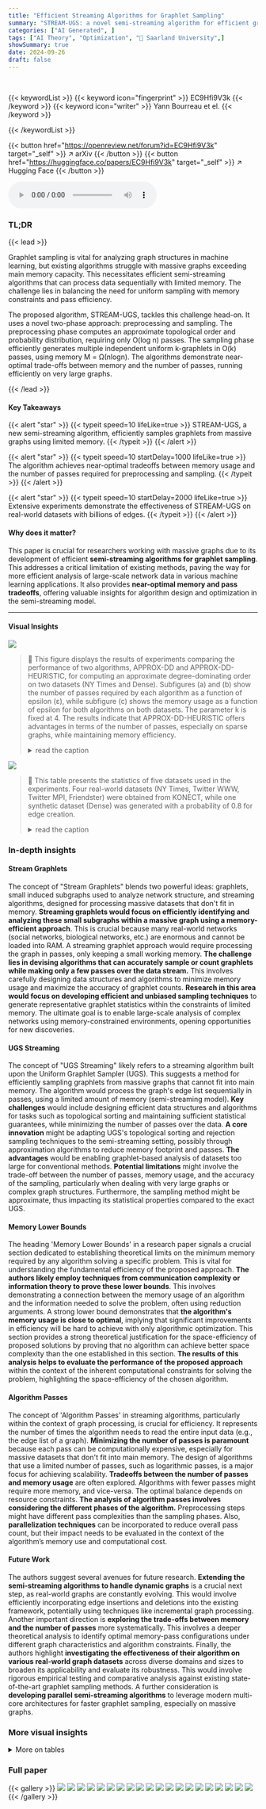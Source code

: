 ```yaml
---
title: "Efficient Streaming Algorithms for Graphlet Sampling"
summary: "STREAM-UGS: a novel semi-streaming algorithm for efficient graphlet sampling, enabling fast analysis of massive graphs with limited memory."
categories: ["AI Generated", ]
tags: ["AI Theory", "Optimization", "🏢 Saarland University",]
showSummary: true
date: 2024-09-26
draft: false
---
```


<br>

{{< keywordList >}}
{{< keyword icon="fingerprint" >}} EC9Hfi9V3k {{< /keyword >}}
{{< keyword icon="writer" >}} Yann Bourreau et el. {{< /keyword >}}
 
{{< /keywordList >}}

{{< button href="https://openreview.net/forum?id=EC9Hfi9V3k" target="_self" >}}
↗ arXiv
{{< /button >}}
{{< button href="https://huggingface.co/papers/EC9Hfi9V3k" target="_self" >}}
↗ Hugging Face
{{< /button >}}



<audio controls>
    <source src="https://ai-paper-reviewer.com/EC9Hfi9V3k/podcast.wav" type="audio/wav">
    Your browser does not support the audio element.
</audio>


### TL;DR


{{< lead >}}

Graphlet sampling is vital for analyzing graph structures in machine learning, but existing algorithms struggle with massive graphs exceeding main memory capacity.  This necessitates efficient semi-streaming algorithms that can process data sequentially with limited memory. The challenge lies in balancing the need for uniform sampling with memory constraints and pass efficiency.

The proposed algorithm, STREAM-UGS, tackles this challenge head-on.  It uses a novel two-phase approach: preprocessing and sampling.  The preprocessing phase computes an approximate topological order and probability distribution, requiring only O(log n) passes. The sampling phase efficiently generates multiple independent uniform k-graphlets in O(k) passes, using memory M = Ω(nlogn).  The algorithms demonstrate near-optimal trade-offs between memory and the number of passes, running efficiently on very large graphs.

{{< /lead >}}


#### Key Takeaways

{{< alert "star" >}}
{{< typeit speed=10 lifeLike=true >}} STREAM-UGS, a new semi-streaming algorithm, efficiently samples graphlets from massive graphs using limited memory. {{< /typeit >}}
{{< /alert >}}

{{< alert "star" >}}
{{< typeit speed=10 startDelay=1000 lifeLike=true >}} The algorithm achieves near-optimal tradeoffs between memory usage and the number of passes required for preprocessing and sampling. {{< /typeit >}}
{{< /alert >}}

{{< alert "star" >}}
{{< typeit speed=10 startDelay=2000 lifeLike=true >}} Extensive experiments demonstrate the effectiveness of STREAM-UGS on real-world datasets with billions of edges. {{< /typeit >}}
{{< /alert >}}

#### Why does it matter?
This paper is crucial for researchers working with massive graphs due to its development of efficient **semi-streaming algorithms for graphlet sampling**. This addresses a critical limitation of existing methods, paving the way for more efficient analysis of large-scale network data in various machine learning applications.  It also provides **near-optimal memory and pass tradeoffs**, offering valuable insights for algorithm design and optimization in the semi-streaming model.

------
#### Visual Insights



![](https://ai-paper-reviewer.com/EC9Hfi9V3k/figures_9_1.jpg)

> 🔼 This figure displays the results of experiments comparing the performance of two algorithms, APPROX-DD and APPROX-DD-HEURISTIC, for computing an approximate degree-dominating order on two datasets (NY Times and Dense). Subfigures (a) and (b) show the number of passes required by each algorithm as a function of epsilon (ε), while subfigure (c) shows the memory usage as a function of epsilon for both algorithms on both datasets.  The parameter k is fixed at 4.  The results indicate that APPROX-DD-HEURISTIC offers advantages in terms of the number of passes, especially on sparse graphs, while maintaining memory efficiency.
> <details>
> <summary>read the caption</summary>
> Figure 1: The number of passes versus e on NY Times (1a), on Dense (1b), and the memory versus e on two datasets (1c), fixing k = 4. ADD stands for APPROX-DD and ADD-H stands for APPROX-DD-HEURISTIC.
> </details>





![](https://ai-paper-reviewer.com/EC9Hfi9V3k/tables_6_1.jpg)

> 🔼 This table presents the statistics of five datasets used in the experiments. Four real-world datasets (NY Times, Twitter WWW, Twitter MPI, Friendster) were obtained from KONECT, while one synthetic dataset (Dense) was generated with a probability of 0.8 for edge creation.
> <details>
> <summary>read the caption</summary>
> Table 1: Dataset statistics. Dense is generated synthetically by drawing each edge with probability 0.8, and other four datasets are from KONECT.
> </details>





### In-depth insights


#### Stream Graphlets
The concept of "Stream Graphlets" blends two powerful ideas: graphlets, small induced subgraphs used to analyze network structure, and streaming algorithms, designed for processing massive datasets that don't fit in memory.  **Streaming graphlets would focus on efficiently identifying and analyzing these small subgraphs within a massive graph using a memory-efficient approach**. This is crucial because many real-world networks (social networks, biological networks, etc.) are enormous and cannot be loaded into RAM.  A streaming graphlet approach would require processing the graph in passes, only keeping a small working memory.  **The challenge lies in devising algorithms that can accurately sample or count graphlets while making only a few passes over the data stream.**  This involves carefully designing data structures and algorithms to minimize memory usage and maximize the accuracy of graphlet counts.  **Research in this area would focus on developing efficient and unbiased sampling techniques** to generate representative graphlet statistics within the constraints of limited memory. The ultimate goal is to enable large-scale analysis of complex networks using memory-constrained environments, opening opportunities for new discoveries.

#### UGS Streaming
The concept of "UGS Streaming" likely refers to a streaming algorithm built upon the Uniform Graphlet Sampler (UGS).  This suggests a method for efficiently sampling graphlets from massive graphs that cannot fit into main memory. The algorithm would process the graph's edge list sequentially in passes, using a limited amount of memory (semi-streaming model). **Key challenges** would include designing efficient data structures and algorithms for tasks such as topological sorting and maintaining sufficient statistical guarantees, while minimizing the number of passes over the data.  **A core innovation** might be adapting UGS's topological sorting and rejection sampling techniques to the semi-streaming setting, possibly through approximation algorithms to reduce memory footprint and passes.  **The advantages** would be enabling graphlet-based analysis of datasets too large for conventional methods.  **Potential limitations** might involve the trade-off between the number of passes, memory usage, and the accuracy of the sampling, particularly when dealing with very large graphs or complex graph structures.  Furthermore, the sampling method might be approximate, thus impacting its statistical properties compared to the exact UGS.

#### Memory Lower Bounds
The heading 'Memory Lower Bounds' in a research paper signals a crucial section dedicated to establishing theoretical limits on the minimum memory required by any algorithm solving a specific problem.  This is vital for understanding the fundamental efficiency of the proposed approach.  **The authors likely employ techniques from communication complexity or information theory to prove these lower bounds**.  This involves demonstrating a connection between the memory usage of an algorithm and the information needed to solve the problem, often using reduction arguments. A strong lower bound demonstrates that **the algorithm's memory usage is close to optimal**, implying that significant improvements in efficiency will be hard to achieve with only algorithmic optimization. This section provides a strong theoretical justification for the space-efficiency of proposed solutions by proving that no algorithm can achieve better space complexity than the one established in this section.  **The results of this analysis helps to evaluate the performance of the proposed approach** within the context of the inherent computational constraints for solving the problem, highlighting the space-efficiency of the chosen algorithm.

#### Algorithm Passes
The concept of 'Algorithm Passes' in streaming algorithms, particularly within the context of graph processing, is crucial for efficiency.  It represents the number of times the algorithm needs to read the entire input data (e.g., the edge list of a graph).  **Minimizing the number of passes is paramount** because each pass can be computationally expensive, especially for massive datasets that don't fit into main memory.  The design of algorithms that use a limited number of passes, such as logarithmic passes, is a major focus for achieving scalability.  **Tradeoffs between the number of passes and memory usage** are often explored. Algorithms with fewer passes might require more memory, and vice-versa. The optimal balance depends on resource constraints.  **The analysis of algorithm passes involves considering the different phases of the algorithm.**  Preprocessing steps might have different pass complexities than the sampling phases. Also, **parallelization techniques** can be incorporated to reduce overall pass count, but their impact needs to be evaluated in the context of the algorithm’s memory use and computational cost.

#### Future Work
The authors suggest several avenues for future research.  **Extending the semi-streaming algorithms to handle dynamic graphs** is a crucial next step, as real-world graphs are constantly evolving. This would involve efficiently incorporating edge insertions and deletions into the existing framework, potentially using techniques like incremental graph processing.  Another important direction is **exploring the trade-offs between memory and the number of passes** more systematically. This involves a deeper theoretical analysis to identify optimal memory-pass configurations under different graph characteristics and algorithm constraints.  Finally, the authors highlight **investigating the effectiveness of their algorithm on various real-world graph datasets** across diverse domains and sizes to broaden its applicability and evaluate its robustness.  This would involve rigorous empirical testing and comparative analysis against existing state-of-the-art graphlet sampling methods. A further consideration is **developing parallel semi-streaming algorithms** to leverage modern multi-core architectures for faster graphlet sampling, especially on massive graphs.


### More visual insights




<details>
<summary>More on tables
</summary>


![](https://ai-paper-reviewer.com/EC9Hfi9V3k/tables_8_1.jpg)
> 🔼 This table presents the characteristics of five datasets used in the paper's experiments.  The datasets include one synthetic dataset ('Dense') and four real-world datasets from the KONECT repository. For each dataset, the table shows the file size in MB, the number of vertices, and the number of edges.
> <details>
> <summary>read the caption</summary>
> Table 1: Dataset statistics. Dense is generated synthetically by drawing each edge with probability 0.8, and other four datasets are from KONECT.
> </details>

![](https://ai-paper-reviewer.com/EC9Hfi9V3k/tables_15_1.jpg)
> 🔼 This table presents statistics for five datasets used in the paper's experiments.  Four of the datasets (NY Times, Twitter WWW, Twitter MPI, Friendster) are real-world graphs obtained from the KONECT repository.  The 'Dense' dataset is synthetic, created by randomly assigning edges with a probability of 0.8.  For each dataset, the table lists the file size in MB, the number of vertices, and the number of edges.
> <details>
> <summary>read the caption</summary>
> Table 1: Dataset statistics. Dense is generated synthetically by drawing each edge with probability 0.8, and other four datasets are from KONECT.
> </details>

![](https://ai-paper-reviewer.com/EC9Hfi9V3k/tables_18_1.jpg)
> 🔼 This table presents the statistics of five datasets used in the paper's experiments. Four datasets (NY Times, Twitter, Friendster) were obtained from the KONECT repository, while one dataset (Dense) was generated synthetically by assigning a probability of 0.8 to the creation of each edge.  The table shows the file size of each dataset in MB, the number of vertices, and the number of edges.
> <details>
> <summary>read the caption</summary>
> Table 1: Dataset statistics. Dense is generated synthetically by drawing each edge with probability 0.8, and other four datasets are from KONECT.
> </details>

![](https://ai-paper-reviewer.com/EC9Hfi9V3k/tables_18_2.jpg)
> 🔼 This table presents the statistics of five datasets used in the paper's experiments.  Four real-world datasets were obtained from the KONECT network collection, while one dataset ('Dense') was synthetically generated with a specified edge probability (0.8). The table shows the file size, number of vertices, and number of edges for each dataset. This information is crucial for understanding the scale and characteristics of the data used in evaluating the proposed streaming algorithms.
> <details>
> <summary>read the caption</summary>
> Table 1: Dataset statistics. Dense is generated synthetically by drawing each edge with probability 0.8, and other four datasets are from KONECT.
> </details>

![](https://ai-paper-reviewer.com/EC9Hfi9V3k/tables_19_1.jpg)
> 🔼 This table presents statistics for five graph datasets used in the paper's experiments.  Four datasets (NY Times, Twitter WWW, Twitter MPI, Friendster) were obtained from the KONECT repository. One dataset (Dense) was synthetically generated with an edge probability of 0.8 to represent a dense graph.  The table lists the file size of each dataset in MB, the number of vertices (nodes), and the number of edges.
> <details>
> <summary>read the caption</summary>
> Table 1: Dataset statistics. Dense is generated synthetically by drawing each edge with probability 0.8, and other four datasets are from KONECT.
> </details>

</details>




### Full paper

{{< gallery >}}
<img src="https://ai-paper-reviewer.com/EC9Hfi9V3k/1.png" class="grid-w50 md:grid-w33 xl:grid-w25" />
<img src="https://ai-paper-reviewer.com/EC9Hfi9V3k/2.png" class="grid-w50 md:grid-w33 xl:grid-w25" />
<img src="https://ai-paper-reviewer.com/EC9Hfi9V3k/3.png" class="grid-w50 md:grid-w33 xl:grid-w25" />
<img src="https://ai-paper-reviewer.com/EC9Hfi9V3k/4.png" class="grid-w50 md:grid-w33 xl:grid-w25" />
<img src="https://ai-paper-reviewer.com/EC9Hfi9V3k/5.png" class="grid-w50 md:grid-w33 xl:grid-w25" />
<img src="https://ai-paper-reviewer.com/EC9Hfi9V3k/6.png" class="grid-w50 md:grid-w33 xl:grid-w25" />
<img src="https://ai-paper-reviewer.com/EC9Hfi9V3k/7.png" class="grid-w50 md:grid-w33 xl:grid-w25" />
<img src="https://ai-paper-reviewer.com/EC9Hfi9V3k/8.png" class="grid-w50 md:grid-w33 xl:grid-w25" />
<img src="https://ai-paper-reviewer.com/EC9Hfi9V3k/9.png" class="grid-w50 md:grid-w33 xl:grid-w25" />
<img src="https://ai-paper-reviewer.com/EC9Hfi9V3k/10.png" class="grid-w50 md:grid-w33 xl:grid-w25" />
<img src="https://ai-paper-reviewer.com/EC9Hfi9V3k/11.png" class="grid-w50 md:grid-w33 xl:grid-w25" />
<img src="https://ai-paper-reviewer.com/EC9Hfi9V3k/12.png" class="grid-w50 md:grid-w33 xl:grid-w25" />
<img src="https://ai-paper-reviewer.com/EC9Hfi9V3k/13.png" class="grid-w50 md:grid-w33 xl:grid-w25" />
<img src="https://ai-paper-reviewer.com/EC9Hfi9V3k/14.png" class="grid-w50 md:grid-w33 xl:grid-w25" />
<img src="https://ai-paper-reviewer.com/EC9Hfi9V3k/15.png" class="grid-w50 md:grid-w33 xl:grid-w25" />
<img src="https://ai-paper-reviewer.com/EC9Hfi9V3k/16.png" class="grid-w50 md:grid-w33 xl:grid-w25" />
<img src="https://ai-paper-reviewer.com/EC9Hfi9V3k/17.png" class="grid-w50 md:grid-w33 xl:grid-w25" />
<img src="https://ai-paper-reviewer.com/EC9Hfi9V3k/18.png" class="grid-w50 md:grid-w33 xl:grid-w25" />
<img src="https://ai-paper-reviewer.com/EC9Hfi9V3k/19.png" class="grid-w50 md:grid-w33 xl:grid-w25" />
<img src="https://ai-paper-reviewer.com/EC9Hfi9V3k/20.png" class="grid-w50 md:grid-w33 xl:grid-w25" />
{{< /gallery >}}